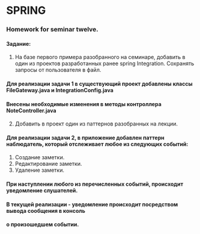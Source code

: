 # SPRING
### Homework for seminar twelve.

#### Задание:
1. На базе первого примера разобранного на семинаре, добавить в один из проектов разработанных ранее spring Integration. Сохранять запросы от пользователя в файл.

#### Для реализации задачи 1 в существующий проект добавлены классы FileGateway.java и IntegrationConfig.java
#### Внесены необходимые изменения в методы контроллера NoteController.java



2. Добавить в проект один из паттернов разобранных на лекции.
#### Для реализации задачи 2, в приложение добавлен паттерн наблюдатель, который отслеживает любое из следующих событий:
  1. Создание заметки.
  2. Редактирование заметки.
  3. Удаление заметки.

#### При наступлении любого из перечисленных событий, происходит уведомление слушателей. 
#### В текущей реализации - уведомление происходит посредством вывода сообщения в консоль 
#### о произошедшем событии.


